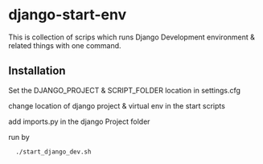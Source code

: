 # django-start-env
This is collection of scrips which runs Django Development environment &amp; related things with one command.

## Installation
Set the DJANGO_PROJECT & SCRIPT_FOLDER location in settings.cfg

change location of django project & virtual env in the start scripts

add imports.py in the django Project folder

run by
```
  ./start_django_dev.sh
```
